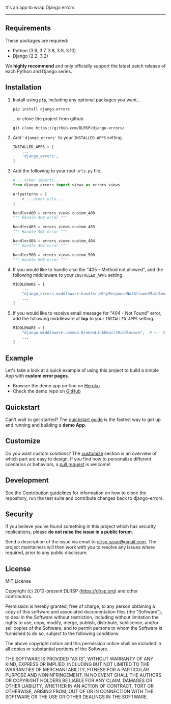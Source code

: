 It's an app to wrap Django errors.

---

## Requirements

These packages are required:

* Python (3.6, 3.7, 3.8, 3.9, 3.10)
* Django (2.2, 3.2)

We **highly recommend** and only officially support the latest patch release of each Python and Django series.


## Installation

1. Install using `pip`, including any optional packages you want...

    ``` shell
    pip install django-errors
    ```

    ...or clone the project from github.

    ``` shell
    git clone https://github.com/DLRSP/django-errors/
    ```

2. Add `'django_errors'` to your `INSTALLED_APPS` setting.

    ``` python title="settings.py"
    INSTALLED_APPS = [
        ...
        'django_errors',
    ]
    ```

3. Add the following to your root `urls.py` file.

    ``` python title="urls.py"
    # ...other imports...
    from django_errors import views as errors_views

    urlpatterns = [
        # ...other urls...
    ]

    handler400 = errors_views.custom_400
    """ Handle 400 error """

    handler403 = errors_views.custom_403
    """ Handle 403 error """

    handler404 = errors_views.custom_404
    """ Handle 404 error """

    handler500 = errors_views.custom_500
    """ Handle 500 error """
    ```

4. If you would like to handle also the "405 - Method not allowed", add the following middleware to your `INSTALLED_APPS` setting.

    ``` python title="settings.py"
    MIDDLEWARE = [
        ...
        "django_errors.middleware.handler.HttpResponseNotAllowedMiddleware",
        ...
    ]
    ```

5. If you would like to receive email message for "404 - Not Found" error, add the following middleware at **top** to your `INSTALLED_APPS` setting.

    ``` python title="settings.py"
    MIDDLEWARE = [
        "django.middleware.common.BrokenLinkEmailsMiddleware",  # <-- Error Manager 404
        ...
    ]
    ```


## Example

Let's take a look at a quick example of using this project to build a simple App with **custom error pages**.

* Browser the demo app on-line on [Heroku][sandbox]
* Check the demo repo on [GitHub][github-demo]

## Quickstart

Can't wait to get started? The [quickstart guide][quickstart] is the fastest way to get up and running and building a **demo App**.

## Customize

Do you want custom solutions? The [customize][customize] section is an overview of which part are easy to design.
If you find how to personalize different scenarios or behaviors, a [pull request][pull-request] is welcome!

## Development

See the [Contribution guidelines][contributing] for information on how to clone  the repository, run the test suite and contribute changes back to django-errors.

## Security

If you believe you’ve found something in this project which has security implications, please **do not raise the issue in a public forum**.

Send a description of the issue via email to [dlrsp.issue@gmail.com][security-mail].  The project maintainers will then work with you to resolve any issues where required, prior to any public disclosure.

## License

MIT License

Copyright (c) 2010-present DLRSP (https://dlrsp.org) and other contributors.

Permission is hereby granted, free of charge, to any person obtaining a copy
of this software and associated documentation files (the "Software"), to deal
in the Software without restriction, including without limitation the rights
to use, copy, modify, merge, publish, distribute, sublicense, and/or sell
copies of the Software, and to permit persons to whom the Software is
furnished to do so, subject to the following conditions:

The above copyright notice and this permission notice shall be included in all
copies or substantial portions of the Software.

THE SOFTWARE IS PROVIDED "AS IS", WITHOUT WARRANTY OF ANY KIND, EXPRESS OR
IMPLIED, INCLUDING BUT NOT LIMITED TO THE WARRANTIES OF MERCHANTABILITY,
FITNESS FOR A PARTICULAR PURPOSE AND NONINFRINGEMENT. IN NO EVENT SHALL THE
AUTHORS OR COPYRIGHT HOLDERS BE LIABLE FOR ANY CLAIM, DAMAGES OR OTHER
LIABILITY, WHETHER IN AN ACTION OF CONTRACT, TORT OR OTHERWISE, ARISING FROM,
OUT OF OR IN CONNECTION WITH THE SOFTWARE OR THE USE OR OTHER DEALINGS IN THE
SOFTWARE.

[index]: .
[sandbox]: https://django-errors.herokuapp.com/
[github-demo]: https://github.com/DLRSP/example/tree/django-errors

[quickstart]: tutorial/quickstart.md
[customize]: tutorial/customize.md

[contributing]: community/contributing.md
[pull-request]: community/contributing.png#pull-request

[security-mail]: mailto:dlrsp.issue@gmail.com
